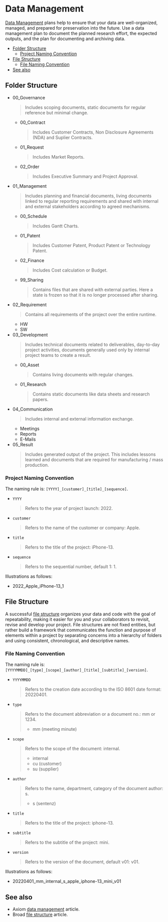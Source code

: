 # Data Management

[Data Management](https://www.axiomdatascience.com/best-practices/index.html) plans help to ensure that your data are well-organized, managed, and prepared for preservation into the future. Use a data management plan to document the planned research effort, the expected outputs, and the plan for documenting and archiving data.

- [Folder Structure](#folder-structure)
  - [Project Naming Convention](#project-naming-convention)
- [File Structure](#file-structure)
  - [File Naming Convention](#file-naming-convention)
- [See also](#see-also)

## Folder Structure

- 00_Governance
  > Includes scoping documents, static documents for regular reference but minimal change.
  - 00_Contract
    > Includes Customer Contracts, Non Disclosure Agreements (NDA) and Suplier Contracts.
  - 01_Request
    > Includes Market Reports.
  - 02_Order
    > Includes Executive Summary and Project Approval.
- 01_Management
  > Includes planning and financial documents, living documents linked to regular reporting requirements and shared with internal and external stakeholders according to agreed mechanisms.
  - 00_Schedule
    > Includes Gantt Charts.
  - 01_Patent
    > Includes Customer Patent, Product Patent or Technology Patent.
  - 02_Finance
    > Includes Cost calculation or Budget.
  - 99_Sharing
    > Contains files that are shared with external parties. Here a state is frozen so that it is no longer processed after sharing.
- 02_Requirement
  > Contains all requirements of the project over the entire runtime.
  - HW
  - SW
- 03_Development
  > Includes technical documents related to deliverables, day-to-day project activities, documents generally used only by internal project teams to create a result.
  - 00_Asset
    > Contains living documents with regular changes.
  - 01_Research
    > Contains static documents like data sheets and research papers.
- 04_Communication
  > Includes internal and external information exchange.
  - Meetings
  - Reports
  - E-Mails
- 05_Result
  > Includes generated output of the project. This includes lessons learned and documents that are required for manufacturing / mass production.

### Project Naming Convention

The naming rule is: `[YYYY]_[customer]_[title]_[sequence]`.

- `YYYY`
  > Refers to the year of project launch: 2022.

- `customer`
  > Refers to the name of the customer or company: Apple.

- `title`
  > Refers to the title of the project: iPhone-13.

- `sequence`
  > Refers to the sequential number, default 1: 1.

Illustrations as follows:

- 2022_Apple_iPhone-13_1

## File Structure

A successful [file structure](https://mitcommlab.mit.edu/broad/commkit/file-structure/) organizes your data and code with the goal of repeatability, making it easier for you and your collaborators to revisit, revise and develop your project. File structures are not fixed entities, but rather build a framework that communicates the function and purpose of elements within a project by separating concerns into a hierarchy of folders and using consistent, chronological, and descriptive names.

### File Naming Convention

The naming rule is: `[YYYYMMDD]_[type]_[scope]_[author]_[title]_[subtitle]_[version]`.

- `YYYYMMDD`
  > Refers to the creation date according to the ISO 8601 date format: 20220401.

- `type`
  > Refers to the document abbreviation or a document no.: mm or 1234.
  >
  > - mm (meeting minute)

- `scope`
  > Refers to the scope of the document: internal.
  >
  > - internal
  > - cu (customer)
  > - su (supplier)

- `author`
  > Refers to the name, department, category of the document author: s.
  >
  > - s (sentenz)

- `title`
  > Refers to the title of the project: iphone-13.

- `subtitle`
  > Refers to the subtitle of the project: mini.

- `version`
  > Refers to the version of the document, default v01: v01.

Illustrations as follows:

- 20220401_mm_internal_s_apple_iphone-13_mini_v01

## See also

- Axiom [data management](https://www.axiomdatascience.com/best-practices/index.html) article.
- Broad [file structure](https://mitcommlab.mit.edu/broad/commkit/file-structure/) article.
